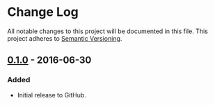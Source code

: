 # Change Log
All notable changes to this project will be documented in this file.
This project adheres to [Semantic Versioning](http://semver.org/).

## [0.1.0] - 2016-06-30
### Added
- Initial release to GitHub.

[0.1.0]: https://github.com/brightnucleus/rasds-charts/compare/v0.0.0...v0.1.0
